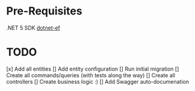 # Pre-Requisites

.NET 5 SDK
[dotnet-ef](https://docs.microsoft.com/en-us/ef/core/cli/dotnet)

# TODO

[x] Add all entities 
[] Add entity configuration
[] Run initial migration
[] Create all commands/queries (with tests along the way)
[] Create all controllers
[] Create business logic :)
[] Add Swagger auto-documenation